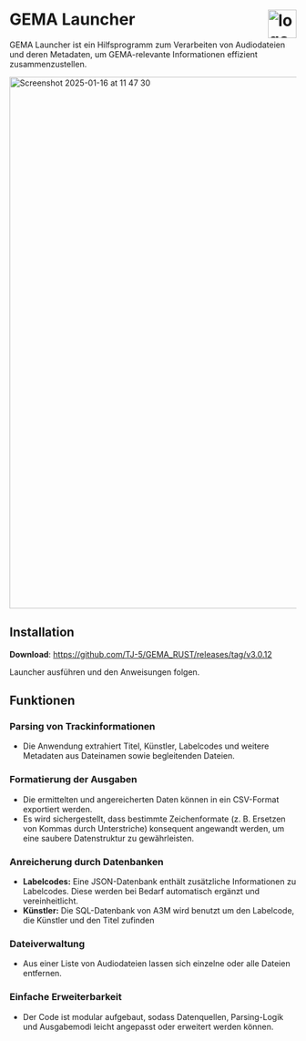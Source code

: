 # GEMA Launcher <img width="50" align="right" alt="logo" src="https://github.com/user-attachments/assets/fb76abad-1aa6-4409-b793-1525dac1d823" /> 

GEMA Launcher ist ein Hilfsprogramm zum Verarbeiten von Audiodateien und deren Metadaten, um GEMA-relevante Informationen effizient zusammenzustellen. 


<img width="934" alt="Screenshot 2025-01-16 at 11 47 30" src="https://github.com/user-attachments/assets/8b70f325-f844-425d-a837-2dc25f130198" />

## Installation
**Download**: https://github.com/TJ-5/GEMA_RUST/releases/tag/v3.0.12

Launcher ausführen und den Anweisungen folgen.

## Funktionen

### Parsing von Trackinformationen
- Die Anwendung extrahiert Titel, Künstler, Labelcodes und weitere Metadaten aus Dateinamen sowie begleitenden Dateien.

### Formatierung der Ausgaben
- Die ermittelten und angereicherten Daten können in ein CSV-Format exportiert werden.
- Es wird sichergestellt, dass bestimmte Zeichenformate (z. B. Ersetzen von Kommas durch Unterstriche) konsequent angewandt werden, um eine saubere Datenstruktur zu gewährleisten.

### Anreicherung durch Datenbanken
- **Labelcodes:** Eine JSON-Datenbank enthält zusätzliche Informationen zu Labelcodes. Diese werden bei Bedarf automatisch ergänzt und vereinheitlicht.
- **Künstler:** Die SQL-Datenbank von A3M wird benutzt um den Labelcode, die Künstler und den Titel zufinden

### Dateiverwaltung
- Aus einer Liste von Audiodateien lassen sich einzelne oder alle Dateien entfernen.

### Einfache Erweiterbarkeit
- Der Code ist modular aufgebaut, sodass Datenquellen, Parsing-Logik und Ausgabemodi leicht angepasst oder erweitert werden können.



